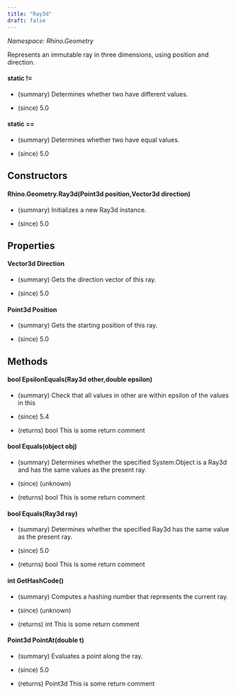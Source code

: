 ```yaml
---
title: "Ray3d"
draft: false
---
```


*Namespace: Rhino.Geometry*

   Represents an immutable ray in three dimensions, using position and direction.
   
#### static !=
- (summary) 
     Determines whether two  have different values.
     
- (since) 5.0
#### static ==
- (summary) 
     Determines whether two  have equal values.
     
- (since) 5.0
## Constructors
#### Rhino.Geometry.Ray3d(Point3d position,Vector3d direction)
- (summary) 
     Initializes a new Ray3d instance.
     
- (since) 5.0
## Properties
#### Vector3d Direction
- (summary) 
     Gets the direction vector of this ray.
     
- (since) 5.0
#### Point3d Position
- (summary) 
     Gets the starting position of this ray.
     
- (since) 5.0
## Methods
#### bool EpsilonEquals(Ray3d other,double epsilon)
- (summary) 
     Check that all values in other are within epsilon of the values in this
     
- (since) 5.4
- (returns) bool This is some return comment
#### bool Equals(object obj)
- (summary) 
     Determines whether the specified System.Object is a Ray3d and has the same values as the present ray.
     
- (since) (unknown)
- (returns) bool This is some return comment
#### bool Equals(Ray3d ray)
- (summary) 
     Determines whether the specified Ray3d has the same value as the present ray.
     
- (since) 5.0
- (returns) bool This is some return comment
#### int GetHashCode()
- (summary) 
     Computes a hashing number that represents the current ray.
     
- (since) (unknown)
- (returns) int This is some return comment
#### Point3d PointAt(double t)
- (summary) 
     Evaluates a point along the ray.
     
- (since) 5.0
- (returns) Point3d This is some return comment
